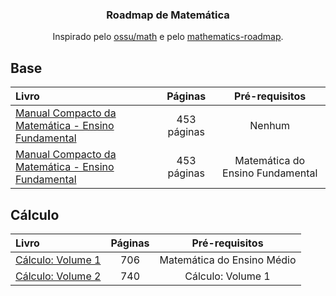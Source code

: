 <h3 align="center">Roadmap de Matemática</h3>
<p align="center">
  Inspirado pelo <a href="https://github.com/ossu/math" target="_blank">ossu/math</a> e pelo <a href="https://github.com/TalalAlrawajfeh/mathematics-roadmap/tree/master" target="_blank">mathematics-roadmap</a>.
</p>

## Base

Livro | Páginas | Pré-requisitos
:-- | :--: | :--:
[Manual Compacto da Matemática - Ensino Fundamental](https://www.leonardoportal.com/p/manuais-compactos-rideel-pdf.html) | 453 páginas | Nenhum
[Manual Compacto da Matemática - Ensino Fundamental](https://www.leonardoportal.com/p/manuais-compactos-rideel-pdf.html) | 453 páginas | Matemática do Ensino Fundamental

## Cálculo

Livro | Páginas | Pré-requisitos
:-- | :--: | :--:
[Cálculo: Volume 1](https://www.coursera.org/learn/mathematical-thinking](https://www.leonardoportal.com/p/manuais-compactos-rideel-pdf.html)https://www.leonardoportal.com/p/manuais-compactos-rideel-pdf.html](https://www.amazon.com.br/C%C3%A1lculo-1-James-Stewart/dp/6555584017/ref=sr_1_1?__mk_pt_BR=%C3%85M%C3%85%C5%BD%C3%95%C3%91&crid=3LXMJGTWM6895&keywords=C%C3%A1lculo&qid=1702383999&sprefix=c%2Caps%2C792&sr=8-1&ufe=app_do%3Aamzn1.fos.6121c6c4-c969-43ae-92f7-cc248fc6181d)) | 706 | Matemática do Ensino Médio
[Cálculo: Volume 2](https://www.coursera.org/learn/mathematical-thinking](https://www.leonardoportal.com/p/manuais-compactos-rideel-pdf.html)https://www.leonardoportal.com/p/manuais-compactos-rideel-pdf.html](https://www.amazon.com.br/C%C3%A1lculo-2-James-Stewart/dp/6555584025/ref=pd_sim_d_sccl_3_1/132-3468905-2565258?pd_rd_w=0UeoT&content-id=amzn1.sym.dd46a0ac-0461-4b2d-94b1-38652c4004de&pf_rd_p=dd46a0ac-0461-4b2d-94b1-38652c4004de&pf_rd_r=D9WBHGMKGS9K7ZGWCAEJ&pd_rd_wg=Kj7DH&pd_rd_r=9f15d118-157d-4152-8c8b-e2fe3e2798f4&pd_rd_i=6555584025&psc=1)https://www.amazon.com.br/C%C3%A1lculo-2-James-Stewart/dp/6555584025/ref=pd_sim_d_sccl_3_1/132-3468905-2565258?pd_rd_w=0UeoT&content-id=amzn1.sym.dd46a0ac-0461-4b2d-94b1-38652c4004de&pf_rd_p=dd46a0ac-0461-4b2d-94b1-38652c4004de&pf_rd_r=D9WBHGMKGS9K7ZGWCAEJ&pd_rd_wg=Kj7DH&pd_rd_r=9f15d118-157d-4152-8c8b-e2fe3e2798f4&pd_rd_i=6555584025&psc=1) | 740 | Cálculo: Volume 1

